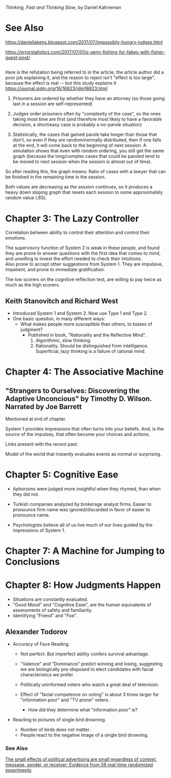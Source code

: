 _Thinking, Fast and Thinking Slow_, by Daniel Kahneman

# See Also

https://daniellakens.blogspot.com/2017/07/impossibly-hungry-judges.html

https://errorstatistics.com/2017/07/01/s-senn-fishing-for-fakes-with-fisher-guest-post/

##

Here is the refutation being referred to in the article, the article author did a poor job explaining it, and the reason to reject isn't "effect is too large", because the effect is real -- but this study explains it https://journal.sjdm.org/16/16823/jdm16823.html

1. Prisoners are ordered by whether they have an attorney (so those going last in a session are self-represented)

2. Judges order prisoners often by "complexity of the case", so the ones taking most time are first (and therefore most likely to have a favorable decision, a short/easy case is probably a no-parole situation)

3. Statistically, the cases that gained parole take longer than those that don't, so even if they are random/normally distributed, then if one falls at the end, it will come back to the beginning of next session. A simulation shows that even with random ordering, you still get the same graph (because the long/complex cases that could be paroled tend to be moved to next session when the session is almost out of time).

So after reading this, the graph means: Ratio of cases with a lawyer that can be finished in the remaining time in the session.

Both values are decreasing as the session continues, so it produces a heavy down sloping graph that resets each session to some approximately random value (.65).



# Chapter 3: The Lazy Controller

Correlation between ability to control their attention and control their emotions.

The supervisory function of System 2 is weak in these people, and found they are prone to answer questions with the first idea that comes to mind,
and unwilling to invest the effort needed to check their intuitions.  
Also prone to accept other suggestions from System 1. They are impulsive, impatient, and prone to immediate gratification.

The low scorers on the cognitive reflection test, are willing to pay twice as much as the high scorers.

## Keith Stanovitch and Richard West

- Introduced System 1 and System 2. Now use Type 1 and Type 2.
- One basic quesiton, in many different ways:
  - What makes people more susceptible than others, to biases of judgment?
    - Published in book, "Rationality and the Reflective Mind".
      1. Algorithmic, slow thinking.
      2. Rationality.  Should be distinguished from intelligence.  Superficial, lazy thinking is a failure of rational mind.

# Chapter 4: The Associative Machine

## "Strangers to Ourselves: Discovering the Adaptive Unconcious" by Timothy D. Wilson. Narrated by Joe Barrett

Mentioned at end of chapter.

System 1 provides impressions that often turns into your beliefs.  And, is the source of the impulses, that often become your choices and actions.

Links present with the recent past.

Model of the world that instantly evaluates events as normal or surprising.

# Chapter 5: Cognitive Ease

- Aphorisms were judged more insightful when they rhymed, than when they did not.

- Turkish companies analyzed by brokerage analyst firms.  Easier to pronounce firm name was ignored/discarded in favor of easier to pronounce name.

- Psychologists believe all of us live much of our lives guided by the impressions of System 1.

# Chapter 7: A Machine for Jumping to Conclusions

# Chapter 8: How Judgments Happen

- Situations are constantly evaluated.
- "Good Mood" and "Cognitive Ease", are the human equivalents of assessments of safety and familiarity.
- Identifying "Friend" and "Foe".  

## Alexander Todorov

- Accuracy of Face Reading.
  - Not perfect. But imperfect ability confers survival advantage.
  - "Valence" and "Dominance" predict winning and losing, suggesting we are biologically pre-disposed to elect candidates with facial characteristics we prefer

  - Politically uninformed voters who watch a great deal of television.
  - Effect of "facial competence on voting" is about 3 times larger for "information poor" and "TV prone" voters.
    - How did they determine what "information poor" is?

- Reacting to pictures of single bird drowning.
  - Number of birds does not matter.
  - People react to the negative image of a single bird drowning.

### See Also

[The small effects of political advertising are small regardless of context, message, sender, or receiver: Evidence from 59 real-time randomized experiments](https://www.science.org/doi/10.1126/sciadv.abc4046)
